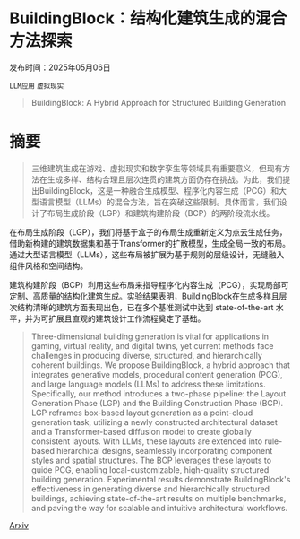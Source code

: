 # BuildingBlock：结构化建筑生成的混合方法探索

发布时间：2025年05月06日

`LLM应用` `虚拟现实`

> BuildingBlock: A Hybrid Approach for Structured Building Generation

# 摘要

> 三维建筑生成在游戏、虚拟现实和数字孪生等领域具有重要意义，但现有方法在生成多样、结构合理且层次连贯的建筑方面仍存在挑战。为此，我们提出BuildingBlock，这是一种融合生成模型、程序化内容生成（PCG）和大型语言模型（LLMs）的混合方法，旨在突破这些限制。具体而言，我们设计了布局生成阶段（LGP）和建筑构建阶段（BCP）的两阶段流水线。

在布局生成阶段（LGP），我们将基于盒子的布局生成重新定义为点云生成任务，借助新构建的建筑数据集和基于Transformer的扩散模型，生成全局一致的布局。通过大型语言模型（LLMs），这些布局被扩展为基于规则的层级设计，无缝融入组件风格和空间结构。

建筑构建阶段（BCP）利用这些布局来指导程序化内容生成（PCG），实现局部可定制、高质量的结构化建筑生成。实验结果表明，BuildingBlock在生成多样且层次结构清晰的建筑方面表现出色，已在多个基准测试中达到 state-of-the-art 水平，并为可扩展且直观的建筑设计工作流程奠定了基础。

> Three-dimensional building generation is vital for applications in gaming, virtual reality, and digital twins, yet current methods face challenges in producing diverse, structured, and hierarchically coherent buildings. We propose BuildingBlock, a hybrid approach that integrates generative models, procedural content generation (PCG), and large language models (LLMs) to address these limitations. Specifically, our method introduces a two-phase pipeline: the Layout Generation Phase (LGP) and the Building Construction Phase (BCP).
  LGP reframes box-based layout generation as a point-cloud generation task, utilizing a newly constructed architectural dataset and a Transformer-based diffusion model to create globally consistent layouts. With LLMs, these layouts are extended into rule-based hierarchical designs, seamlessly incorporating component styles and spatial structures.
  The BCP leverages these layouts to guide PCG, enabling local-customizable, high-quality structured building generation. Experimental results demonstrate BuildingBlock's effectiveness in generating diverse and hierarchically structured buildings, achieving state-of-the-art results on multiple benchmarks, and paving the way for scalable and intuitive architectural workflows.

[Arxiv](https://arxiv.org/abs/2505.04051)